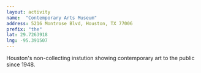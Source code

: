 ```yaml
---
layout: activity
name:  "Contemporary Arts Museum"
address: 5216 Montrose Blvd, Houston, TX 77006
prefix: "the"
lat: 29.7263918
lng: -95.391507
---
```


Houston's non-collecting instution showing contemporary art to the public since 1948.
